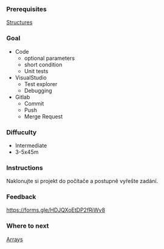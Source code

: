 ﻿### Prerequisites

[Structures](https://gitlab.com/school9961818/structures)

### Goal

* Code
  * optional parameters
  * short condition
  * Unit tests
* VisualStudio
  * Test explorer
  * Debugging
* Gitlab
  * Commit
  * Push
  * Merge Request

### Diffuculty
* Intermediate
* 3-5x45m

### Instructions


Naklonujte si projekt do počítače a postupně vyřešte zadání.


### Feedback

https://forms.gle/HDJQXoEtDP2fRiWv8

### Where to next

[Arrays](https://gitlab.com/school9961818/arrays)







